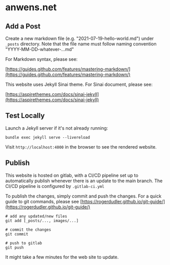 # anwens.net

## Add a Post

Create a new markdown file (e.g. "2021-07-19-hello-world.md") under `_posts`
directory. Note that the file name must follow naming convention
"YYYY-MM-DD-whatever-...md"

For Markdown syntax, please see: 

[https://guides.github.com/features/mastering-markdown/](https://guides.github.com/features/mastering-markdown/)

This website uses Jekyll Sinai theme. For Sinai document, please see:

[https://aspirethemes.com/docs/sinai-jekyll](https://aspirethemes.com/docs/sinai-jekyll)

## Test Locally

Launch a Jekyll server if it's not already running:

```
bundle exec jekyll serve --livereload
```

Visit `http://localhost:4000` in the browser to see the rendered website.

## Publish

This website is hosted on gitlab, with a CI/CD pipeline set up to automatically
publish whenever there is an update to the main branch. The CI/CD pipeline is
configured by `.gitlab-ci.yml`

To publish the changes, simply commit and push the changes. For a quick guide
to git commands, please see [https://rogerdudler.github.io/git-guide/](https://rogerdudler.github.io/git-guide/)

```
# add any updated/new files
git add [_posts/..., images/...]

# commit the changes
git commit

# push to gitlab
git push
```

It might take a few minutes for the web site to update.

